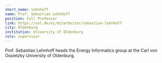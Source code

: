```yaml
---
short_name: lehnhoff
name: Prof. Sebastian Lehnhoff 
position: Full Professor
link: https://uol.de/ei/mitarbeiter/sebastian-lehnhoff
city: Oldenburg
institution: University of Oldenburg
role: supervisor
---
```

Prof. Sebastian Lehnhoff heads the Energy Informatics group at the Carl von Ossietzky University of Oldenburg.
